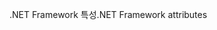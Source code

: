 <span data-ttu-id="1a728-101">.NET Framework 특성</span><span class="sxs-lookup"><span data-stu-id="1a728-101">.NET Framework attributes</span></span>